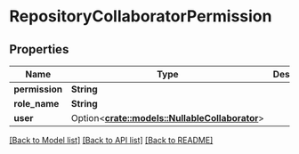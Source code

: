 # RepositoryCollaboratorPermission

## Properties

Name | Type | Description | Notes
------------ | ------------- | ------------- | -------------
**permission** | **String** |  | 
**role_name** | **String** |  | 
**user** | Option<[**crate::models::NullableCollaborator**](nullable-collaborator.md)> |  | 

[[Back to Model list]](../README.md#documentation-for-models) [[Back to API list]](../README.md#documentation-for-api-endpoints) [[Back to README]](../README.md)


